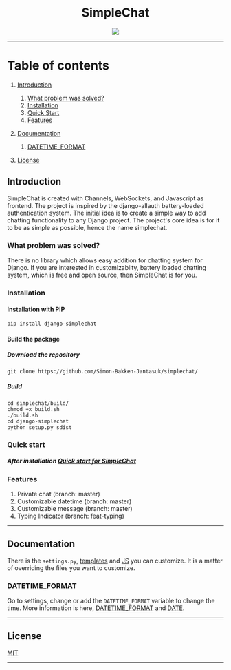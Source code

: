 <div align="center">
    <h1>SimpleChat</h2>
    <img src="simplechat.gif">
</div>

----------

# Table of contents
1. [Introduction](#introduction)
   1. [What problem was solved?](#introduction1)
   2. [Installation](#introduction2)
   3. [Quick Start](#introduction3)
   4. [Features](#introduction4)

3. [Documentation](#docs)
    1. [DATETIME_FORMAT](#datetime)
4. [License](#license)

## Introduction <a name="introduction"></a>

SimpleChat is created with Channels, WebSockets, and Javascript as frontend. 
The project is inspired by the django-allauth battery-loaded authentication system.
The initial idea is to create a simple way to add chatting functionality to any Django project.
The project's core idea is for it to be as simple as possible, hence the name simplechat. 

### What problem was solved? <a name="introduction1"></a>
There is no library which allows easy addition for chatting system for Django.
If you are interested in customizablity, battery loaded chatting system, which is free and open source, then SimpleChat is for you.

### Installation <a name="introduction2"></a>

#### Installation with PIP

```shell
pip install django-simplechat
```

#### Build the package 

##### Download the repository

```shell
git clone https://github.com/Simon-Bakken-Jantasuk/simplechat/
```

##### Build

```shell
cd simplechat/build/
chmod +x build.sh
./build.sh
cd django-simplechat
python setup.py sdist
```

### Quick start <a name="introduction3"></a>

##### After installation [Quick start for SimpleChat](/build/django-simplechat/README.md)

### Features <a name="introduction4"></a>

1. Private chat (branch: master)
2. Customizable datetime (branch: master)
3. Customizable message (branch: master)
4. Typing Indicator (branch: feat-typing)

-----------------------

## Documentation <a name="docs"></a>

There is the `settings.py`, [templates](/chat/templates/chat) and [JS](/chat/static/js) you can customize. It is a matter of overriding the files you want to customize.

### DATETIME_FORMAT <a name="datetime"></a>

Go to settings, change or add the `DATETIME_FORMAT` variable to change the time. More information is here, [DATETIME_FORMAT](https://docs.djangoproject.com/en/4.2/ref/settings/#std-setting-DATETIME_FORMAT) and [DATE](https://docs.djangoproject.com/en/4.2/ref/templates/builtins/#std-templatefilter-date).

-----------------------

## License <a name="license"></a>

[MIT](LICENSE)

-----------------------

